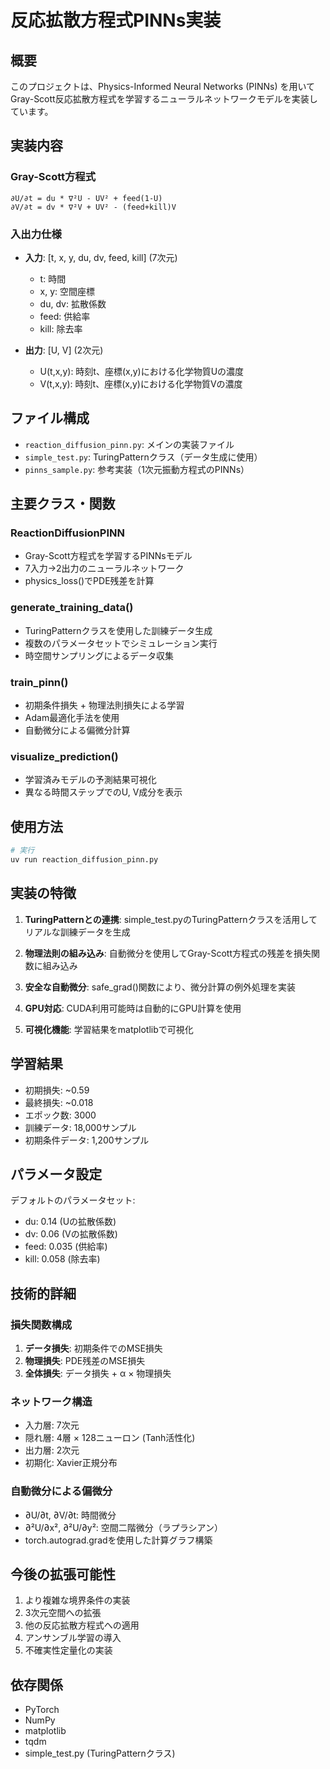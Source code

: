 # 反応拡散方程式PINNs実装

## 概要

このプロジェクトは、Physics-Informed Neural Networks (PINNs) を用いてGray-Scott反応拡散方程式を学習するニューラルネットワークモデルを実装しています。

## 実装内容

### Gray-Scott方程式
```
∂U/∂t = du * ∇²U - UV² + feed(1-U)
∂V/∂t = dv * ∇²V + UV² - (feed+kill)V
```

### 入出力仕様
- **入力**: [t, x, y, du, dv, feed, kill] (7次元)
  - t: 時間
  - x, y: 空間座標
  - du, dv: 拡散係数
  - feed: 供給率
  - kill: 除去率

- **出力**: [U, V] (2次元)
  - U(t,x,y): 時刻t、座標(x,y)における化学物質Uの濃度
  - V(t,x,y): 時刻t、座標(x,y)における化学物質Vの濃度

## ファイル構成

- `reaction_diffusion_pinn.py`: メインの実装ファイル
- `simple_test.py`: TuringPatternクラス（データ生成に使用）
- `pinns_sample.py`: 参考実装（1次元振動方程式のPINNs）

## 主要クラス・関数

### ReactionDiffusionPINN
- Gray-Scott方程式を学習するPINNsモデル
- 7入力→2出力のニューラルネットワーク
- physics_loss()でPDE残差を計算

### generate_training_data()
- TuringPatternクラスを使用した訓練データ生成
- 複数のパラメータセットでシミュレーション実行
- 時空間サンプリングによるデータ収集

### train_pinn()
- 初期条件損失 + 物理法則損失による学習
- Adam最適化手法を使用
- 自動微分による偏微分計算

### visualize_prediction()
- 学習済みモデルの予測結果可視化
- 異なる時間ステップでのU, V成分を表示

## 使用方法

```bash
# 実行
uv run reaction_diffusion_pinn.py
```

## 実装の特徴

1. **TuringPatternとの連携**: simple_test.pyのTuringPatternクラスを活用してリアルな訓練データを生成

2. **物理法則の組み込み**: 自動微分を使用してGray-Scott方程式の残差を損失関数に組み込み

3. **安全な自動微分**: safe_grad()関数により、微分計算の例外処理を実装

4. **GPU対応**: CUDA利用可能時は自動的にGPU計算を使用

5. **可視化機能**: 学習結果をmatplotlibで可視化

## 学習結果

- 初期損失: ~0.59
- 最終損失: ~0.018
- エポック数: 3000
- 訓練データ: 18,000サンプル
- 初期条件データ: 1,200サンプル

## パラメータ設定

デフォルトのパラメータセット:
- du: 0.14 (Uの拡散係数)
- dv: 0.06 (Vの拡散係数)  
- feed: 0.035 (供給率)
- kill: 0.058 (除去率)

## 技術的詳細

### 損失関数構成
1. **データ損失**: 初期条件でのMSE損失
2. **物理損失**: PDE残差のMSE損失
3. **全体損失**: データ損失 + α × 物理損失

### ネットワーク構造
- 入力層: 7次元
- 隠れ層: 4層 × 128ニューロン (Tanh活性化)
- 出力層: 2次元
- 初期化: Xavier正規分布

### 自動微分による偏微分
- ∂U/∂t, ∂V/∂t: 時間微分
- ∂²U/∂x², ∂²U/∂y²: 空間二階微分（ラプラシアン）
- torch.autograd.gradを使用した計算グラフ構築

## 今後の拡張可能性

1. より複雑な境界条件の実装
2. 3次元空間への拡張
3. 他の反応拡散方程式への適用
4. アンサンブル学習の導入
5. 不確実性定量化の実装

## 依存関係

- PyTorch
- NumPy
- matplotlib
- tqdm
- simple_test.py (TuringPatternクラス)
